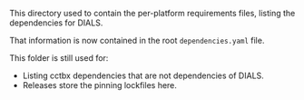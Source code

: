 This directory used to contain the per-platform requirements files, listing
the dependencies for DIALS.

That information is now contained in the root `dependencies.yaml` file.

This folder is still used for:

- Listing cctbx dependencies that are not dependencies of DIALS.
- Releases store the pinning lockfiles here.